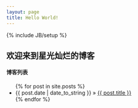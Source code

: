 ```yaml
---
layout: page
title: Hello World!
---
```

{% include JB/setup %}
## 欢迎来到星光灿烂的博客
#### 博客列表
<ul class="posts">
  {% for post in site.posts %}
    <li><span>{{ post.date | date_to_string }}</span> &raquo; <a href="{{ BASE_PATH }}{{ post.url }}">{{ post.title }}</a></li>
  {% endfor %}
</ul>

